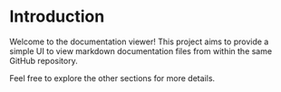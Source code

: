 # Introduction

Welcome to the documentation viewer! This project aims to provide a simple UI to view markdown documentation files from within the same GitHub repository.

Feel free to explore the other sections for more details.
